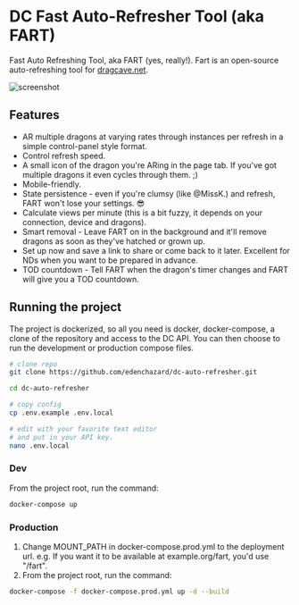 # DC Fast Auto-Refresher Tool (aka FART)

Fast Auto Refreshing Tool, aka FART (yes, really!). Fart is an open-source auto-refreshing tool for [dragcave.net](https://dragcave.net).

![screenshot](https://i.imgur.com/gPYMhME.png)

## Features

- AR multiple dragons at varying rates through instances per refresh in a simple control-panel style format.
- Control refresh speed.
- A small icon of the dragon you're ARing in the page tab. If you've got multiple dragons it even cycles through them. ;)
- Mobile-friendly.
- State persistence - even if you're clumsy (like @MissK.) and refresh, FART won't lose your settings. 😎
- Calculate views per minute (this is a bit fuzzy, it depends on your connection, device and dragons).
- Smart removal - Leave FART on in the background and it'll remove dragons as soon as they've hatched or grown up.
- Set up now and save a link to share or come back to it later. Excellent for NDs when you want to be prepared in advance.
- TOD countdown - Tell FART when the dragon's timer changes and FART will give you a TOD countdown.

## Running the project

The project is dockerized, so all you need is docker, docker-compose, a clone of the repository and access to the DC API. You can then choose to run the development or production compose files.

```sh
# clone repo
git clone https://github.com/edenchazard/dc-auto-refresher.git

cd dc-auto-refresher

# copy config
cp .env.example .env.local

# edit with your favorite text editor
# and put in your API key.
nano .env.local
```

### Dev

From the project root, run the command:

```sh
docker-compose up
```

### Production

1. Change MOUNT_PATH in docker-compose.prod.yml to the deployment url. e.g. If you want it to be available at example.org/fart, you'd use "/fart".
2. From the project root, run the command:

```sh
docker-compose -f docker-compose.prod.yml up -d --build
```
